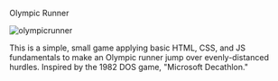 ﻿Olympic Runner

![olympicrunner](https://github.com/Lanestuartbuckler/Olympic-Runner/assets/141290331/889fab65-410f-4db2-86ba-7693a7d5a682)

This is a simple, small game applying basic HTML, CSS, and JS fundamentals to make an Olympic runner jump over evenly-distanced hurdles. Inspired by the 1982 DOS game, "Microsoft Decathlon."
